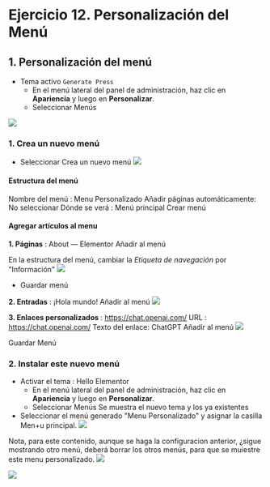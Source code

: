 # Ejercicio 12. Personalización del Menú

## 1. Personalización del menú
- Tema activo `Generate Press`
  - En el menú lateral del panel de administración, haz clic en **Apariencia** y luego en **Personalizar**.
  - Seleccionar Menús

![](https://i.imgur.com/lP3eSoz.png)

### 1. Crea un nuevo menú
- Seleccionar Crea un nuevo menú
![](https://i.imgur.com/XEXk3G9.png)

#### Estructura del menú 
Nombre del menú  : Menu Personalizado
Añadir páginas automáticamente: No seleccionar
Dónde se verá : Menú principal
Crear menú

#### Agregar artículos al menu

**1. Páginas** : About — Elementor
Añadir al menú

En la estructura del menú, cambiar la *Etiqueta de navegación* por "Información"
![](https://i.imgur.com/X6inrjz.png)

- Guardar menú

**2. Entradas** : ¡Hola mundo!
Añadir al menú
![](https://i.imgur.com/QbI0eiO.png)

**3. Enlaces personalizados** : https://chat.openai.com/
URL : https://chat.openai.com/
Texto del enlace:  ChatGPT
Añadir al menú
![](https://i.imgur.com/ODmz7lo.png)


Guardar Menú

### 2. Instalar este nuevo menú
- Activar el tema : Hello Elementor
  - En el menú lateral del panel de administración, haz clic en **Apariencia** y luego en **Personalizar**.
  - Seleccionar Menús
Se muestra el nuevo tema y los ya existentes
- Seleccionar el menú generado  "Menu Personalizado" y asignar la casilla Men+u principal.
![](https://i.imgur.com/21SQs7G.png)

Nota, para este contenido, aunque se haga la configuracion anterior, ¿sigue mostrando otro menú, deberá borrar los otros menús, para que se muiestre este menu personalizado.
![](https://i.imgur.com/MzLVRf9.png)

![](https://i.imgur.com/8RQ1CEG.png)



<!--stackedit_data:
eyJoaXN0b3J5IjpbMzA5NTQzNzA3LC04MzQzNDgwOTksNTIyNz
M4NjEyLDE1MTA4OTIzNDldfQ==
-->